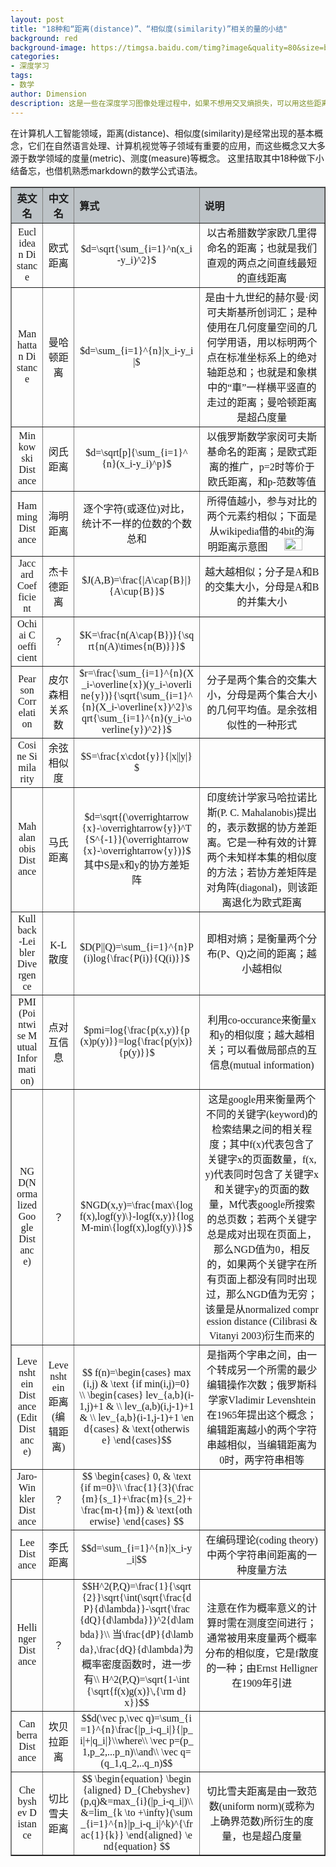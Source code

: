 ```yaml
---
layout: post
title: "18种和“距离(distance)”、“相似度(similarity)”相关的量的小结"
background: red
background-image: https://timgsa.baidu.com/timg?image&quality=80&size=b9999_10000&sec=1535557261869&di=26fa8f88702fbc95ad0b102658c090b7&imgtype=0&src=http%3A%2F%2Fimg3.duitang.com%2Fuploads%2Fitem%2F201410%2F02%2F20141002195730_ywXJB.jpeg
categories: 
- 深度学习
tags: 
- 数学
author: Dimension
description: 这是一些在深度学习图像处理过程中，如果不想用交叉熵损失，可以用这些距离作为损失
---
```


在计算机人工智能领域，距离(distance)、相似度(similarity)是经常出现的基本概念，它们在自然语言处理、计算机视觉等子领域有重要的应用，而这些概念又大多源于数学领域的度量(metric)、测度(measure)等概念。 
这里拮取其中18种做下小结备忘，也借机熟悉markdown的数学公式语法。

<style>
table
{
    font-family:serif;
    width:100%;
    word-break:break-all; 
    word-wrap:break-all;
}
th
{
    background-color:#bdc3c7;
}
td,th
{
	text-align:center;
}
.left
{
    text-align:left;
    width:40%;
}
.equation
{
    text-align:left;
    width:40%;
}
.name_en{
    width:10%;
}
.name_cn{
    width:10%;
}
</style>

<table border="1">
<tr>
<th class="name_en">英文名</th>
<th class="name_cn">中文名</th>
<th class="equation">算式</th>
<th class="left">说明</th>
</tr>

<tr>
<td>Euclidean Distance</td>
<td>欧式距离</td>
<td>$d=\sqrt{\sum_{i=1}^n(x_i-y_i)^2}$</td>
<td>以古希腊数学家欧几里得命名的距离；也就是我们直观的两点之间直线最短的直线距离</td>
</tr>

<tr>
<td>Manhattan Distance</td>
<td>曼哈顿距离</td>
<td>$d=\sum_{i=1}^{n}|x_i-y_i|$</td>
<td>是由十九世纪的赫尔曼·闵可夫斯基所创词汇；是种使用在几何度量空间的几何学用语，用以标明两个点在标准坐标系上的绝对轴距总和；也就是和象棋中的“車”一样横平竖直的走过的距离；曼哈顿距离是超凸度量</td>
</tr>

<tr>
<td>Minkowski Distance</td>
<td>闵氏距离</td>
<td>$d=\sqrt[p]{\sum_{i=1}^{n}(x_i-y_i)^p}$</td>
<td>以俄罗斯数学家闵可夫斯基命名的距离；是欧式距离的推广，p=2时等价于欧氏距离，和p-范数等值</td>
</tr>

<tr>
<td>Hamming Distance</td>
<td>海明距离</td>
<td>逐个字符(或逐位)对比，统计不一样的位数的个数总和</td>
<td>所得值越小，参与对比的两个元素约相似；下面是从wikipedia借的4bit的海明距离示意图 <img src="{{site.baseurl}}/assets/images/2018-8-27/13.png" width="40%" height="40%"></td>
</tr>

<tr>
<td>Jaccard Coefficient</td>
<td>杰卡德距离</td>
<td>$J(A,B)=\frac{|A\cap{B}|}{A\cup{B}}$</td>
<td>越大越相似；分子是A和B的交集大小，分母是A和B的并集大小</td>
</tr>

<tr>
<td>Ochiai Coefficient</td>
<td>？</td>
<td>$K=\frac{n(A\cap{B})}{\sqrt{n(A)\times{n(B)}}}$</td>
<td></td>
</tr>

<tr>
<td>Pearson Correlation</td>
<td>皮尔森相关系数</td>
<td>$r=\frac{\sum_{i=1}^{n}(X_i-\overline{x})(y_i-\overline{y})}{\sqrt{\sum_{i=1}^{n}(X_i-\overline{x})^2}\sqrt{\sum_{i=1}^{n}(y_i-\overline{y})^2}}$</td>
<td>分子是两个集合的交集大小，分母是两个集合大小的几何平均值。是余弦相似性的一种形式</td>
</tr>

<tr>
<td>Cosine Similarity</td>
<td>余弦相似度</td>
<td>$S=\frac{x\cdot{y}}{|x||y|}$</td>
<td></td>
</tr>

<tr>
<td>Mahalanobis Distance</td>
<td>马氏距离</td>
<td>$d=\sqrt{(\overrightarrow{x}-\overrightarrow{y})^T{S^{-1}}(\overrightarrow{x}-\overrightarrow{y})}$<br>其中S是x和y的协方差矩阵</td>
<td>印度统计学家马哈拉诺比斯(P. C. Mahalanobis)提出的，表示数据的协方差距离。它是一种有效的计算两个未知样本集的相似度的方法；若协方差矩阵是对角阵(diagonal)，则该距离退化为欧式距离</td>
</tr>

<tr>
<td>Kullback-Leibler Divergence</td>
<td>K-L散度</td>
<td>$D(P||Q)=\sum_{i=1}^{n}P(i)log{\frac{P(i)}{Q(i)}}$</td>
<td>即相对熵；是衡量两个分布(P、Q)之间的距离；越小越相似</td>
</tr>

<tr>
<td>PMI(Pointwise Mutual Information)</td>
<td>点对互信息</td>
<td>$pmi=log{\frac{p(x,y)}{p(x)p(y)}}=log{\frac{p(y|x)}{p(y)}}$</td>
<td>利用co-occurance来衡量x和y的相似度；越大越相关；可以看做局部点的互信息(mutual information)</td>
</tr>

<tr>
<td>NGD(Normalized Google Distance)</td>
<td>？</td>
<td>$NGD(x,y)=\frac{max\{logf(x),logf(y)\}-logf(x,y)}{logM-min\{logf(x),logf(y)\}}$</td>
<td>这是google用来衡量两个不同的关键字(keyword)的检索结果之间的相关程度；其中f(x)代表包含了关键字x的页面数量，f(x,y)代表同时包含了关键字x和关键字y的页面的数量，M代表google所搜索的总页数；若两个关键字总是成对出现在页面上，那么NGD值为0，相反的，如果两个关键字在所有页面上都没有同时出现过，那么NGD值为无穷；该量是从normalized compression distance (Cilibrasi & Vitanyi 2003)衍生而来的</td>
</tr>

<tr>
<td>Levenshtein Distance(Edit Distance)</td>
<td>Levenshtein距离(编辑距离)</td>
<td>$$  f(n)=\begin{cases} 
max(i,j) & \text {if min(i,j)=0} \\ 
\begin{cases}
lev_{a,b}(i-1,j)+1 & \\
lev_(a,b)(i,j-1)+1 & \\
lev_{a,b}(i-1,j-1)+1
\end{cases} & \text{otherwise}
\end{cases}$$</td>
<td>是指两个字串之间，由一个转成另一个所需的最少编辑操作次数；俄罗斯科学家Vladimir Levenshtein在1965年提出这个概念；编辑距离越小的两个字符串越相似，当编辑距离为0时，两字符串相等</td>
</tr>

<tr>
<td>Jaro-Winkler Distance</td>
<td>？</td>
<td>$$
\begin{cases}
0, & \text{if m=0}\\
\frac{1}{3}(\frac{m}{s_1}+\frac{m}{s_2}+\frac{m-t}{m}) & \text{otherwise}
\end{cases}
$$</td>
<td></td>
</tr>

<tr>
<td>Lee Distance</td>
<td>李氏距离</td>
<td>$$d=\sum_{i=1}^{n}|x_i-y_i|$$</td>
<td>在编码理论(coding theory)中两个字符串间距离的一种度量方法</td>
</tr>

<tr>
<td>Hellinger Distance</td>
<td>？</td>
<td>$$H^2(P,Q)=\frac{1}{\sqrt{2}}\sqrt{\int(\sqrt{\frac{dP}{d\lambda}}-\sqrt{\frac{dQ}{d\lambda}})^2{d\lambda}}\\
当\frac{dP}{d\lambda},\frac{dQ}{d\lambda}为概率密度函数时，进一步有\\
H^2(P,Q)=\sqrt{1-\int{\sqrt{f(x)g(x)}\,{\rm d}x}}$$</td>
<td>注意在作为概率意义的计算时需在测度空间进行；通常被用来度量两个概率分布的相似度，它是f散度的一种；由Ernst Helligner在1909年引进</td>
</tr>

<tr>
<td>Canberra Distance</td>
<td>坎贝拉距离</td>
<td>$$d(\vec p,\vec q)=\sum_{i=1}^{n}\frac{|p_i-q_i|}{|p_i|+|q_i|}\\where\\
\vec p=(p_1,p_2,...p_n)\\and\\
\vec q=(q_1,q_2,..q_n)$$</td>
<td></td>
</tr>

<tr>
<td>Chebyshev Distance</td>
<td>切比雪夫距离</td>
<td>$$
\begin{equation}
\begin{aligned}
D_{Chebyshev}(p,q)&=max_{i}(|p_i-q_i|)\\
&=lim_{k \to +\infty}(\sum_{i=1}^{n}|p_i-q_i|^k)^{\frac{1}{k}}
\end{aligned}
\end{equation} 
$$</td>
<td>切比雪夫距离是由一致范数(uniform norm)(或称为上确界范数)所衍生的度量，也是超凸度量</td>
</tr>
</table>




